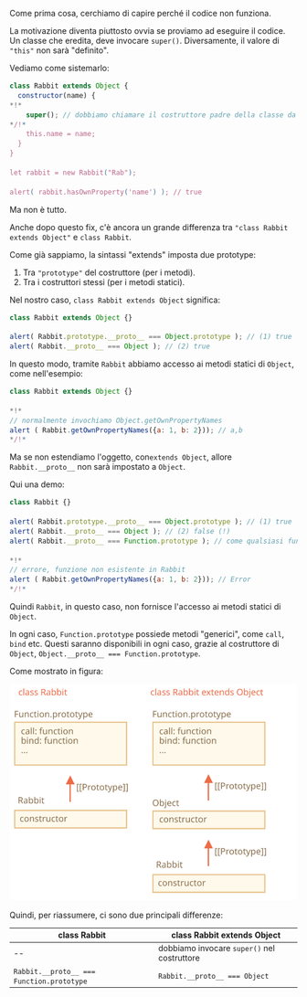 Come prima cosa, cerchiamo di capire perché il codice non funziona.

La motivazione diventa piuttosto ovvia se proviamo ad eseguire il codice. Un classe che eredita, deve invocare `super()`. Diversamente, il valore di `"this"` non sarà "definito".

Vediamo come sistemarlo:

```js run
class Rabbit extends Object {
  constructor(name) {
*!*
    super(); // dobbiamo chiamare il costruttore padre della classe da cui stiamo ereditando
*/!*
    this.name = name;
  }
}

let rabbit = new Rabbit("Rab");

alert( rabbit.hasOwnProperty('name') ); // true
```

Ma non è tutto.

Anche dopo questo fix, c'è ancora un grande differenza tra `"class Rabbit extends Object"` e `class Rabbit`.

Come già sappiamo, la sintassi "extends" imposta due prototype:

1. Tra `"prototype"` del costruttore (per i metodi).
2. Tra i costruttori stessi (per i metodi statici).

Nel nostro caso, `class Rabbit extends Object` significa:

```js run
class Rabbit extends Object {}

alert( Rabbit.prototype.__proto__ === Object.prototype ); // (1) true
alert( Rabbit.__proto__ === Object ); // (2) true
```

In questo modo, tramite `Rabbit` abbiamo accesso ai metodi statici di `Object`, come nell'esempio:

```js run
class Rabbit extends Object {}

*!*
// normalmente invochiamo Object.getOwnPropertyNames
alert ( Rabbit.getOwnPropertyNames({a: 1, b: 2})); // a,b
*/!*
```

Ma se non estendiamo l'oggetto, con`extends Object`, allore `Rabbit.__proto__` non sarà impostato a `Object`.

Qui una demo:

```js run
class Rabbit {}

alert( Rabbit.prototype.__proto__ === Object.prototype ); // (1) true
alert( Rabbit.__proto__ === Object ); // (2) false (!)
alert( Rabbit.__proto__ === Function.prototype ); // come qualsiasi funzione di default

*!*
// errore, funzione non esistente in Rabbit
alert ( Rabbit.getOwnPropertyNames({a: 1, b: 2})); // Error
*/!*
```

Quindi `Rabbit`, in questo caso, non fornisce l'accesso ai metodi statici di `Object`.

In ogni caso, `Function.prototype` possiede metodi "generici", come `call`, `bind` etc. Questi saranno disponibili in ogni caso, grazie al costruttore di `Object`, `Object.__proto__ === Function.prototype`.

Come mostrato in figura:

![](rabbit-extends-object.svg)

Quindi, per riassumere, ci sono due principali differenze:

| class Rabbit | class Rabbit extends Object  |
|--------------|------------------------------|
| --             | dobbiamo invocare `super()` nel costruttore |
| `Rabbit.__proto__ === Function.prototype` | `Rabbit.__proto__ === Object` |
